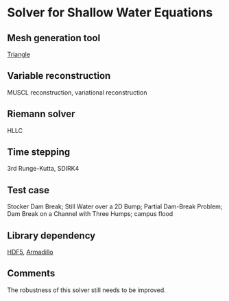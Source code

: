 # Solver for Shallow Water Equations

## Mesh generation tool
[Triangle](http://www.cs.cmu.edu/~quake/triangle.html)

## Variable reconstruction
MUSCL reconstruction, variational reconstruction

## Riemann solver
HLLC

## Time stepping
3rd Runge-Kutta, SDIRK4

## Test case
Stocker Dam Break; Still Water over a 2D Bump; Partial Dam-Break Problem; Dam Break on a Channel with Three Humps; campus flood

## Library dependency
[HDF5](https://www.hdfgroup.org), [Armadillo](http://arma.sourceforge.net)

## Comments
The robustness of this solver still needs to be improved.
